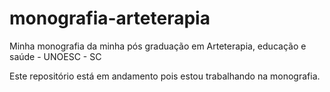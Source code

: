 monografia-arteterapia
======================

Minha monografia da minha pós graduação em Arteterapia, educação e saúde - UNOESC - SC

Este repositório está em andamento pois estou trabalhando na monografia.

